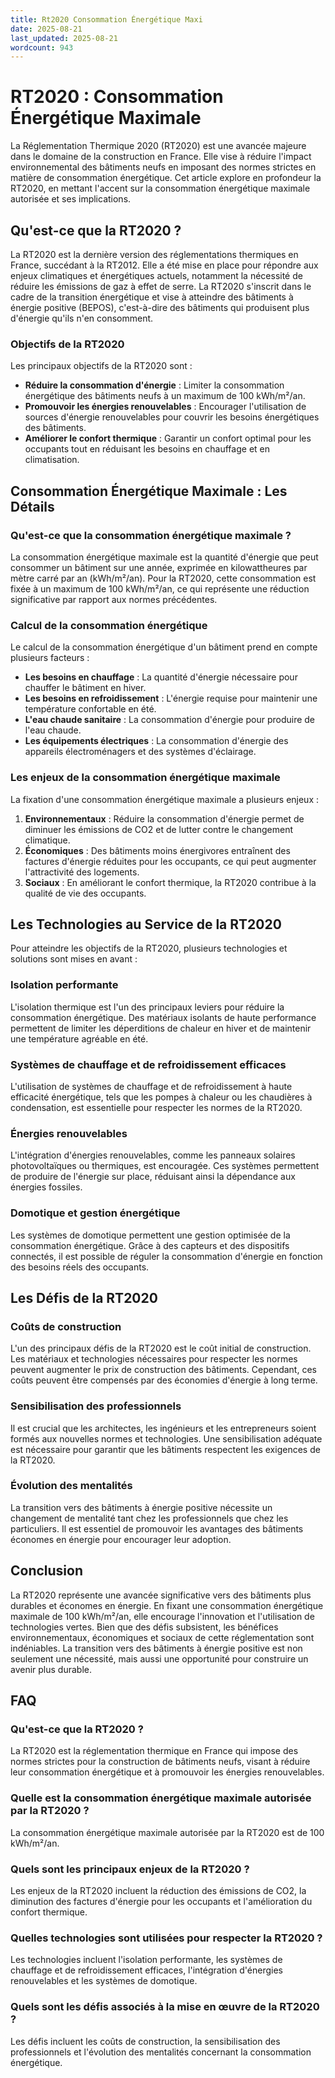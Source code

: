 ```yaml
---
title: Rt2020 Consommation Énergétique Maxi
date: 2025-08-21
last_updated: 2025-08-21
wordcount: 943
---
```


# RT2020 : Consommation Énergétique Maximale

La Réglementation Thermique 2020 (RT2020) est une avancée majeure dans le domaine de la construction en France. Elle vise à réduire l'impact environnemental des bâtiments neufs en imposant des normes strictes en matière de consommation énergétique. Cet article explore en profondeur la RT2020, en mettant l'accent sur la consommation énergétique maximale autorisée et ses implications.

## Qu'est-ce que la RT2020 ?

La RT2020 est la dernière version des réglementations thermiques en France, succédant à la RT2012. Elle a été mise en place pour répondre aux enjeux climatiques et énergétiques actuels, notamment la nécessité de réduire les émissions de gaz à effet de serre. La RT2020 s'inscrit dans le cadre de la transition énergétique et vise à atteindre des bâtiments à énergie positive (BEPOS), c'est-à-dire des bâtiments qui produisent plus d'énergie qu'ils n'en consomment.

### Objectifs de la RT2020

Les principaux objectifs de la RT2020 sont :

- **Réduire la consommation d'énergie** : Limiter la consommation énergétique des bâtiments neufs à un maximum de 100 kWh/m²/an.
- **Promouvoir les énergies renouvelables** : Encourager l'utilisation de sources d'énergie renouvelables pour couvrir les besoins énergétiques des bâtiments.
- **Améliorer le confort thermique** : Garantir un confort optimal pour les occupants tout en réduisant les besoins en chauffage et en climatisation.

## Consommation Énergétique Maximale : Les Détails

### Qu'est-ce que la consommation énergétique maximale ?

La consommation énergétique maximale est la quantité d'énergie que peut consommer un bâtiment sur une année, exprimée en kilowattheures par mètre carré par an (kWh/m²/an). Pour la RT2020, cette consommation est fixée à un maximum de 100 kWh/m²/an, ce qui représente une réduction significative par rapport aux normes précédentes.

### Calcul de la consommation énergétique

Le calcul de la consommation énergétique d'un bâtiment prend en compte plusieurs facteurs :

- **Les besoins en chauffage** : La quantité d'énergie nécessaire pour chauffer le bâtiment en hiver.
- **Les besoins en refroidissement** : L'énergie requise pour maintenir une température confortable en été.
- **L'eau chaude sanitaire** : La consommation d'énergie pour produire de l'eau chaude.
- **Les équipements électriques** : La consommation d'énergie des appareils électroménagers et des systèmes d'éclairage.

### Les enjeux de la consommation énergétique maximale

La fixation d'une consommation énergétique maximale a plusieurs enjeux :

1. **Environnementaux** : Réduire la consommation d'énergie permet de diminuer les émissions de CO2 et de lutter contre le changement climatique.
2. **Économiques** : Des bâtiments moins énergivores entraînent des factures d'énergie réduites pour les occupants, ce qui peut augmenter l'attractivité des logements.
3. **Sociaux** : En améliorant le confort thermique, la RT2020 contribue à la qualité de vie des occupants.

## Les Technologies au Service de la RT2020

Pour atteindre les objectifs de la RT2020, plusieurs technologies et solutions sont mises en avant :

### Isolation performante

L'isolation thermique est l'un des principaux leviers pour réduire la consommation énergétique. Des matériaux isolants de haute performance permettent de limiter les déperditions de chaleur en hiver et de maintenir une température agréable en été.

### Systèmes de chauffage et de refroidissement efficaces

L'utilisation de systèmes de chauffage et de refroidissement à haute efficacité énergétique, tels que les pompes à chaleur ou les chaudières à condensation, est essentielle pour respecter les normes de la RT2020.

### Énergies renouvelables

L'intégration d'énergies renouvelables, comme les panneaux solaires photovoltaïques ou thermiques, est encouragée. Ces systèmes permettent de produire de l'énergie sur place, réduisant ainsi la dépendance aux énergies fossiles.

### Domotique et gestion énergétique

Les systèmes de domotique permettent une gestion optimisée de la consommation énergétique. Grâce à des capteurs et des dispositifs connectés, il est possible de réguler la consommation d'énergie en fonction des besoins réels des occupants.

## Les Défis de la RT2020

### Coûts de construction

L'un des principaux défis de la RT2020 est le coût initial de construction. Les matériaux et technologies nécessaires pour respecter les normes peuvent augmenter le prix de construction des bâtiments. Cependant, ces coûts peuvent être compensés par des économies d'énergie à long terme.

### Sensibilisation des professionnels

Il est crucial que les architectes, les ingénieurs et les entrepreneurs soient formés aux nouvelles normes et technologies. Une sensibilisation adéquate est nécessaire pour garantir que les bâtiments respectent les exigences de la RT2020.

### Évolution des mentalités

La transition vers des bâtiments à énergie positive nécessite un changement de mentalité tant chez les professionnels que chez les particuliers. Il est essentiel de promouvoir les avantages des bâtiments économes en énergie pour encourager leur adoption.

## Conclusion

La RT2020 représente une avancée significative vers des bâtiments plus durables et économes en énergie. En fixant une consommation énergétique maximale de 100 kWh/m²/an, elle encourage l'innovation et l'utilisation de technologies vertes. Bien que des défis subsistent, les bénéfices environnementaux, économiques et sociaux de cette réglementation sont indéniables. La transition vers des bâtiments à énergie positive est non seulement une nécessité, mais aussi une opportunité pour construire un avenir plus durable.

## FAQ

### Qu'est-ce que la RT2020 ?

La RT2020 est la réglementation thermique en France qui impose des normes strictes pour la construction de bâtiments neufs, visant à réduire leur consommation énergétique et à promouvoir les énergies renouvelables.

### Quelle est la consommation énergétique maximale autorisée par la RT2020 ?

La consommation énergétique maximale autorisée par la RT2020 est de 100 kWh/m²/an.

### Quels sont les principaux enjeux de la RT2020 ?

Les enjeux de la RT2020 incluent la réduction des émissions de CO2, la diminution des factures d'énergie pour les occupants et l'amélioration du confort thermique.

### Quelles technologies sont utilisées pour respecter la RT2020 ?

Les technologies incluent l'isolation performante, les systèmes de chauffage et de refroidissement efficaces, l'intégration d'énergies renouvelables et les systèmes de domotique.

### Quels sont les défis associés à la mise en œuvre de la RT2020 ?

Les défis incluent les coûts de construction, la sensibilisation des professionnels et l'évolution des mentalités concernant la consommation énergétique.